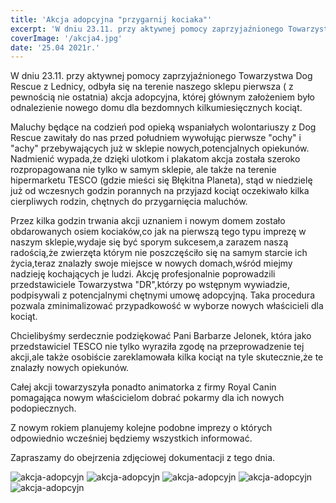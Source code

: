 ```yaml
---
title: 'Akcja adopcyjna "przygarnij kociaka"'
excerpt: 'W dniu 23.11. przy aktywnej pomocy zaprzyjaźnionego Towarzystwa Dog Rescue z Lednicy, odbyła się na terenie naszego sklepu pierwsza ( z pewnością nie ostatnia) akcja adopcyjna, której głównym założeniem było odnalezienie nowego domu dla bezdomnych kilkumiesięcznych kociąt.'
coverImage: '/akcja4.jpg'
date: '25.04 2021r.'
---
```


W dniu 23.11. przy aktywnej pomocy zaprzyjaźnionego Towarzystwa Dog Rescue z Lednicy, odbyła się na terenie naszego sklepu pierwsza ( z pewnością nie ostatnia) akcja adopcyjna, której głównym założeniem było odnalezienie nowego domu dla bezdomnych kilkumiesięcznych kociąt.

Maluchy będące na codzień pod opieką wspaniałych wolontariuszy z Dog Rescue zawitały do nas przed południem wywołując pierwsze "ochy" i "achy" przebywających już w sklepie nowych,potencjalnych opiekunów. Nadmienić wypada,że dzięki ulotkom i plakatom akcja została szeroko rozpropagowana nie tylko w samym sklepie, ale także na terenie hipermarketu TESCO (gdzie mieści się Błękitna Planeta), stąd w niedzielę już od wczesnych godzin porannych na przyjazd kociąt oczekiwało kilka cierpliwych rodzin, chętnych do przygarnięcia maluchów.

Przez kilka godzin trwania akcji uznaniem i nowym domem zostało obdarowanych osiem kociaków,co jak na pierwszą tego typu imprezę w naszym sklepie,wydaje się być sporym sukcesem,a zarazem naszą radością,że zwierzęta którym nie poszczęściło się na samym starcie ich życia,teraz znalazły swoje miejsce w nowych domach,wśród miejmy nadzieję kochających je ludzi. Akcję profesjonalnie poprowadzili przedstawiciele Towarzystwa "DR",którzy po wstępnym wywiadzie, podpisywali z potencjalnymi chętnymi umowę adopcyjną. Taka procedura pozwala zminimalizować przypadkowość w wyborze nowych właścicieli dla kociąt.

Chcielibyśmy serdecznie podziękować Pani Barbarze Jelonek, która jako przedstawiciel TESCO nie tylko wyraziła zgodę na przeprowadzenie tej akcji,ale także osobiście zareklamowała kilka kociąt na tyle skutecznie,że te znalazły nowych opiekunów.

Całej akcji towarzyszyła ponadto animatorka z firmy Royal Canin pomagająca nowym właścicielom dobrać pokarmy dla ich nowych podopiecznych.

Z nowym rokiem planujemy kolejne podobne imprezy o których odpowiednio wcześniej będziemy wszystkich informować.

Zapraszamy do obejrzenia zdjęciowej dokumentacji z tego dnia.

![akcja-adopcyjn](/akcja1.jpg)
![akcja-adopcyjn](/akcja2.jpg)
![akcja-adopcyjn](/akcja3.jpg)
![akcja-adopcyjn](/akcja4.jpg)
![akcja-adopcyjn](/akcja5.jpg)
